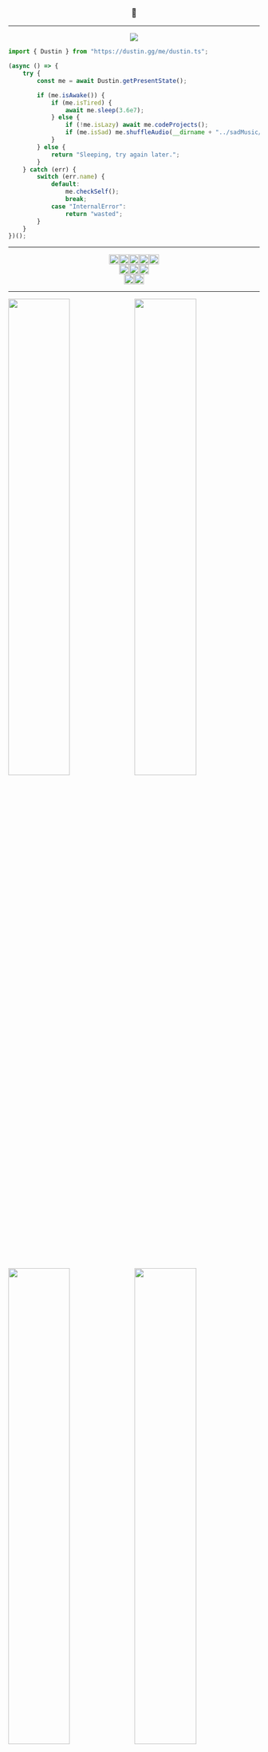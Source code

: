 ### <p align="center">👋</p>

<hr>

<p align="center">
<img src="https://gpvc.arturio.dev/dustinsbustin"/>
</p>

```javascript
import { Dustin } from "https://dustin.gg/me/dustin.ts";

(async () => {
    try {
        const me = await Dustin.getPresentState();

        if (me.isAwake()) {
            if (me.isTired) {
                await me.sleep(3.6e7);
            } else {
                if (!me.isLazy) await me.codeProjects();
                if (me.isSad) me.shuffleAudio(__dirname + "../sadMusic/unreleased-JuiceWRLD");
            }
        } else {
            return "Sleeping, try again later.";
        }
    } catch (err) {
        switch (err.name) {
            default:
                me.checkSelf();
                break;
            case "InternalError":
                return "wasted";
        }
    }
})();
```

<hr>
<p align="center">
<!--<img src="https://gpvc.arturio.dev/dustinsbustin"/>
<br/>-->
<img style="height: 20px" alt="JavaScript" src="https://img.shields.io/badge/javascript%20-%23323330.svg?&style=for-the-badge&logo=javascript&logoColor=%23F7DF1E"/><img style="height: 20px" alt="HTML5" src="https://img.shields.io/badge/html5%20-%23E34F26.svg?&style=for-the-badge&logo=html5&logoColor=white"/><img style="height: 20px" alt="CSS3" src="https://img.shields.io/badge/css3%20-%231572B6.svg?&style=for-the-badge&logo=css3&logoColor=white"/><img style="height: 20px" alt="NodeJS" src="https://img.shields.io/badge/node.js%20-%2343853D.svg?&style=for-the-badge&logo=node.js&logoColor=white"/><img style="height: 20px" alt="MySQL" src="https://img.shields.io/badge/mysql-%2300f.svg?&style=for-the-badge&logo=mysql&logoColor=white"/>
<br/>
<img style="height: 20px" alt="Visual Studio Code" src="https://img.shields.io/badge/Visual%20Studio%20Code-0078d7.svg?&style=for-the-badge&logo=visual-studio-code&logoColor=white"/><img style="height: 20px" alt="Figma" src="https://img.shields.io/badge/figma%20-%23F24E1E.svg?&style=for-the-badge&logo=figma&logoColor=white"/><img style="height: 20px" alt="Bitcoin" src="https://img.shields.io/badge/Bitcoin-000000?style=for-the-badge&logo=bitcoin&logoColor=white" />
<br/>
<img style="height: 20px" alt="Ubuntu" src="https://img.shields.io/badge/Ubuntu-E95420?style=for-the-badge&logo=ubuntu&logoColor=white" /><img style="height: 20px" alt="Windows 10" src="https://img.shields.io/badge/Windows-0078D6?style=for-the-badge&logo=windows&logoColor=white" />
</p>
<hr>
<p float="left">
<img width=49.5% src="https://github-readme-stats.vercel.app/api?username=dustinsbustin&count_private=true&include_all_commits=true&show_icons=true&theme=radical" />
<img width=49.5% src="https://github-readme-streak-stats.herokuapp.com/?user=dustinsbustin&theme=blue-green" />
</p>
<p float="right">
  <img width=49.5% src="https://github-readme-stats.vercel.app/api/top-langs?username=dustinsbustin&count_private=true&include_all_commits=true&layout=compact&theme=radical" />
  <img width=49.5% src="https://github-readme-stats.vercel.app/api/wakatime?username=dustinsbustin)" />
</p>
<hr>
